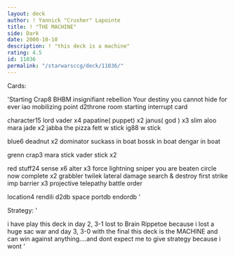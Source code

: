 ```yaml
---
layout: deck
author: ! Yannick "Crusher" Lapointe
title: ! "THE MACHINE"
side: Dark
date: 2000-10-10
description: ! "this deck is a machine"
rating: 4.5
id: 11036
permalink: "/starwarsccg/deck/11036/"
---
```

Cards: 

'Starting Crap8
BHBM
insignifiant rebellion
Your destiny
you cannot hide for ever
iao
mobilizing point
d2throne room
starting interrupt card

character15
lord vader x4
papatine( puppet) x2
janus( god ) x3
slim aloo
mara jade x2
jabba the pizza
fett w stick
ig88 w stick

blue6
deadnut x2
dominator
suckass in boat
bossk in boat
dengar in boat

grenn crap3
mara stick
vader stick x2

red stuff24
sense x6
alter x3
force lightning
sniper
you are beaten
circle now complete x2
grabbler
twilek
lateral damage
search & destroy
first strike
imp barrier x3
projective telepathy
battle order

location4
rendili
d2db
space portdb
endordb '

Strategy: '

i have play this deck in day 2, 3-1 lost to Brain Rippetoe because i lost a huge sac war
and day 3, 3-0 with the final
this deck is the MACHINE and can win against anything....and dont expect me to give strategy because i wont  '
